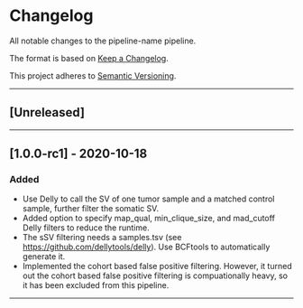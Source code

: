 # Changelog
All notable changes to the pipeline-name pipeline.

The format is based on [Keep a Changelog](https://keepachangelog.com/en/1.0.0/).

This project adheres to [Semantic Versioning](https://semver.org/spec/v2.0.0.html).

---

## [Unreleased]

---

## [1.0.0-rc1] - 2020-10-18
### Added
- Use Delly to call the SV of one tumor sample and a matched control sample, further filter the somatic SV.
- Added option to specify map_qual, min_clique_size, and mad_cutoff Delly filters to reduce the runtime.
- The sSV filtering needs a samples.tsv (see https://github.com/dellytools/delly). Use BCFtools to automatically generate it.
- Implemented the cohort based false positive filtering. However, it turned out the cohort based false positive filtering is compuationally heavy, so it has been excluded from this pipeline.

---